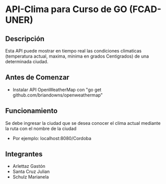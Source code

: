 # API-Clima para Curso de GO (FCAD-UNER)

## Descripción
Esta API puede mostrar en tiempo real las condiciones climaticas (temperatura actual, maxima, minima en grados Centigrados) de una determinada ciudad.

## Antes de Comenzar
- Instalar API OpenWeatherMap con "go get github.com/briandowns/openweathermap"

## Funcionamiento
Se debe ingresar la ciudad que se desea conocer el clima actual mediante la ruta con el nombre de la ciudad
- Por ejemplo: localhost:8080/Cordoba

## Integrantes
- Arlettaz Gastón
- Santa Cruz Julian
- Schulz Marianela
